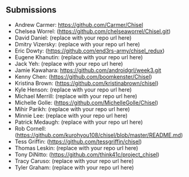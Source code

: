 ## Submissions

* Andrew Carmer: https://github.com/Carmer/Chisel
* Chelsea Worrel: (https://github.com/chelseaworrel/Chisel.git)
* David Daniel: (replace with your repo url here)
* Dmitry Vizersky: (replace with your repo url here)
* Eric Dowty: (https://github.com/end3rs-army/chisel_redux)
* Eugene Khanutin: (replace with your repo url here)
* Jack Yeh: (replace with your repo url here)
* Jamie Kawahara: https://github.com/androidgrl/week3.git
* Kenny Chen: (https://github.com/boomkenster/Chisel)
* Kristina Brown: (https://github.com/kristinabrown/chisel)
* Kyle Henson: (replace with your repo url here)
* Michael Merrill: (replace with your repo url here)
* Michelle Golle: (https://github.com/MichelleGolle/Chisel)
* Mihir Parikh: (replace with your repo url here)
* Minnie Lee: (replace with your repo url here)
* Patrick Medaugh: (replace with your repo url here)
* Rob Cornell: (https://github.com/kurohyou108/chisel/blob/master/README.md)
* Tess Griffin: (https://github.com/tessgriffin/chisel)
* Thomas Leskin: (replace with your repo url here)
* Tony DiNitto: (https://github.com/think41c/project_chisel)
* Tracy Caruso: (replace with your repo url here)
* Tyler Graham: (replace with your repo url here)
